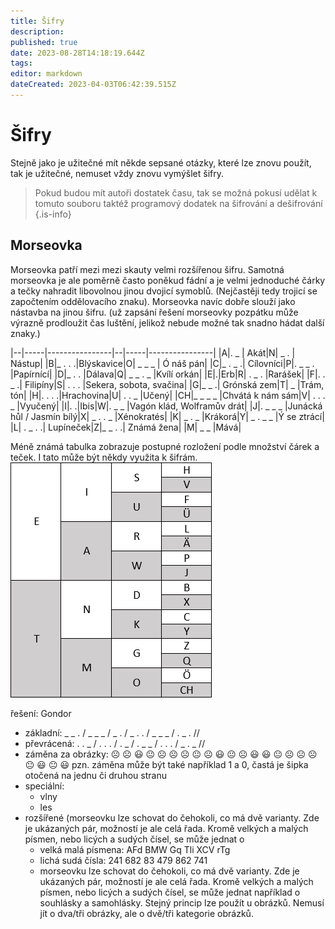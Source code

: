 ```yaml
---
title: Šifry
description: 
published: true
date: 2023-08-28T14:18:19.644Z
tags: 
editor: markdown
dateCreated: 2023-04-03T06:42:39.515Z
---
```


# Šifry

Stejně jako je užitečné mít někde sepsané otázky, které lze znovu použít, tak je užitečné, nemuset vždy znovu vymýšlet šifry. 

> Pokud budou mít autoři dostatek času, tak se možná pokusí udělat k tomuto souboru taktéž programový dodatek na šifrování a dešifrování
{.is-info}


## Morseovka
Morseovka patří mezi mezi skauty velmi rozšířenou šifru. Samotná morseovka je ale poměrně často poněkud fádní a je velmi jednoduché čárky a tečky nahradit libovolnou jinou dvojicí symoblů. (Nejčastěji tedy trojicí se započtením oddělovacího znaku). Morseovka navíc dobře slouží jako nástavba na jinou šifru. (už zapsání řešení morseovky pozpátku může výrazně prodloužit čas luštění, jelikož nebude možné tak snadno hádat další znaky.)

|--|-----|----------------|--|-----|----------------|
|A|. _ | Akát|N| _ . | Nástup|
|B|_ . . .|Blýskavice|O| _ _ _ | Ó náš pán|
|C|_ . _ .| Cílovníci|P|. _ _ . |Papírnící|
|D|_ . . |Dálava|Q| _ _ . _ |Kvílí orkán|
|E|.|Erb|R| . _ . |Rarášek|
|F|. . _ .| Filipíny|S| . . . |Sekera, sobota, svačina|
|G|_ _ .| Grónská zem|T| _ |Trám, tón|
|H|. . . .|Hrachovina|U| . . _ |Učený|
|CH|_ _ _ _ |Chvátá k nám sám|V| . . . _ |Vyučený|
|I|. .|Ibis|W|. _ _ |Vagón klád, Wolframův drát|
|J|. _ _ _ |Junácká hůl / Jasmín bílý|X| _ . . _ |Xénokratés|
|K| _ . _ |Krákorá|Y| _ . _ _ |Ý se ztrácí|
|L| . _ . .| Lupíneček|Z|_ _ . .| Známá žena|
|M| _ _ |Mává|


Méně známá tabulka zobrazuje postupné rozložení podle množství čárek a teček. I tato může být někdy využita k šifrám.
![morse-tabulka.png](/obrazky/morse-tabulka.png)

řešení: Gondor
- základní: _ _ . / _ _ _ / _ . / _ . . / _ _ _ / . _ . //
- převrácená: . . _ / . . . / . _ / . _ _ / . . . / _ . _ //
- záměna za obrázky: :frowning_face: :frowning_face: :smiley: :neutral_face:  :frowning_face: :frowning_face: :frowning_face: :neutral_face: :frowning_face: :smiley: :neutral_face: :frowning_face: :smiley: :smiley: :neutral_face: :frowning_face: :frowning_face: :frowning_face: :neutral_face: :smiley:  :neutral_face: :smiley: 
pzn. záměna může být také například 1 a 0, častá je šipka otočená na jednu či druhou stranu
- speciální:
	 - vlny
	 - les
- rozšířené (morseovku lze schovat do čehokoli, co má dvě varianty. Zde je ukázaných pár, možností je ale celá řada. Kromě velkých a malých písmen, nebo licých a sudých čísel, se může jednat o 
	- velká malá písmena: AFd BMW Gq Tli XCV rTg
  - lichá sudá čísla: 241 682 83 479 862 741
  - morseovku lze schovat do čehokoli, co má dvě varianty. Zde je ukázaných pár, možností je ale celá řada. Kromě velkých a malých písmen, nebo licých a sudých čísel, se může jednat například o souhlásky a samohlásky. Stejný princip lze použít u obrázků. Nemusí jít o dva/tři obrázky, ale o dvě/tři kategorie obrázků.
  





